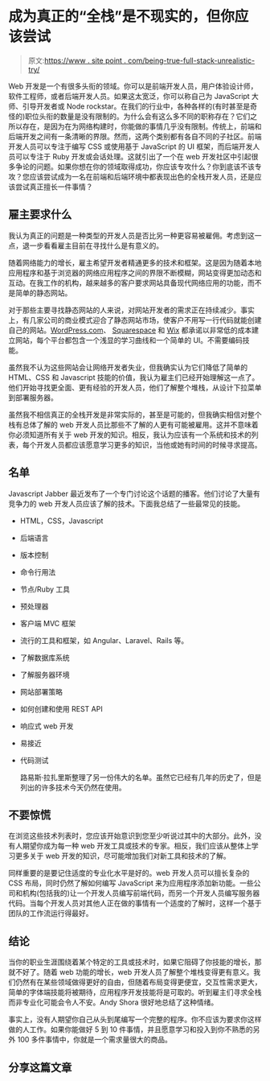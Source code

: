 # 成为真正的“全栈”是不现实的，但你应该尝试

> 原文:[https://www . site point . com/being-true-full-stack-unrealistic-try/](https://www.sitepoint.com/becoming-truly-full-stack-unrealistic-try/)

Web 开发是一个有很多头衔的领域。你可以是前端开发人员，用户体验设计师，软件工程师，或者后端开发人员。如果这太宽泛，你可以称自己为 JavaScript 大师、引导开发者或 Node rockstar。在我们的行业中，各种各样的(有时甚至是奇怪的)职位头衔的数量是没有限制的。为什么会有这么多不同的职称存在？它们之所以存在，是因为在为网络构建时，你能做的事情几乎没有限制。传统上，前端和后端开发之间有一条清晰的界限。然而，这两个类别都有各自不同的子社区。前端开发人员可以专注于编写 CSS 或使用基于 JavaScript 的 UI 框架，而后端开发人员可以专注于 Ruby 开发或会话处理。这就引出了一个在 web 开发社区中引起很多争论的问题。如果你想在你的领域取得成功，你应该专攻什么？你到底该不该专攻？您应该尝试成为一名在前端和后端环境中都表现出色的全栈开发人员，还是应该尝试真正擅长一件事情？

## 雇主要求什么

我认为真正的问题是一种类型的开发人员是否比另一种更容易被雇佣。考虑到这一点，退一步看看雇主目前在寻找什么是有意义的。

随着网络能力的增长，雇主希望开发者精通更多的技术和框架。这是因为随着本地应用程序和基于浏览器的网络应用程序之间的界限不断模糊，网站变得更加动态和互动。在我工作的机构，越来越多的客户要求网站具备现代网络应用的功能，而不是简单的静态网站。

对于那些主要寻找静态网站的人来说，对网站开发者的需求正在持续减少。事实上，有几家公司的商业模式迎合了静态网站市场，使客户不用写一行代码就能创建自己的网站。[WordPress.com](https://wordpress.com/)、 [Squarespace](http://www.squarespace.com/) 和 [Wix](http://www.wix.com/) 都承诺以非常低的成本建立网站，每个平台都包含一个浅显的学习曲线和一个简单的 UI。不需要编码技能。

虽然我不认为这些网站会让网络开发者失业，但我确实认为它们降低了简单的 HTML、CSS 和 Javascript 技能的价值，我认为雇主们已经开始理解这一点了。他们开始寻找更全面、更有经验的开发人员，他们了解整个堆栈，从设计下拉菜单到部署服务器。

虽然我不相信真正的全栈开发是非常实际的，甚至是可能的，但我确实相信对整个栈有总体了解的 web 开发人员比那些不了解的人更有可能被雇用。这并不意味着你必须知道所有关于 web 开发的知识。相反，我认为应该有一个系统和技术的列表，每个开发人员都应该愿意学习更多的知识，当他或她有时间的时候寻求提高。

## 名单

Javascript Jabber 最近发布了一个专门讨论这个话题的播客。他们讨论了大量有竞争力的 web 开发人员应该了解的技术。下面我总结了一些最常见的技能。

*   HTML，CSS，Javascript
*   后端语言
*   版本控制
*   命令行用法
*   节点/Ruby 工具
*   预处理器
*   客户端 MVC 框架
*   流行的工具和框架，如 Angular、Laravel、Rails 等。
*   了解数据库系统
*   了解服务器环境
*   网站部署策略
*   如何创建和使用 REST API
*   响应式 web 开发
*   易接近
*   代码测试

    路易斯·拉扎里斯整理了另一份伟大的名单。虽然它已经有几年的历史了，但是列出的许多技术今天仍然在使用。

## 不要惊慌

在浏览这些技术列表时，您应该开始意识到您至少听说过其中的大部分。此外，没有人期望你成为每一种 web 开发工具或技术的专家。相反，我们应该从整体上学习更多关于 web 开发的知识，尽可能增加我们对新工具和技术的了解。

同样重要的是要记住适度的专业化水平是好的。web 开发人员可以擅长复杂的 CSS 布局，同时仍然了解如何编写 JavaScript 来为应用程序添加新功能。一些公司和机构(包括我的)让一个开发人员编写前端代码，而另一个开发人员编写服务器代码。当每个开发人员对其他人正在做的事情有一个适度的了解时，这样一个基于团队的工作流运行得最好。

## 结论

当你的职业生涯围绕着某个特定的工具或技术时，如果它阻碍了你技能的增长，那就不好了。随着 web 功能的增长，web 开发人员了解整个堆栈变得更有意义。我们仍然有在某些领域做得更好的自由，但随着布局变得更便宜，交互性需求更大，简单的字体端技能将被期待，应用程序开发技能将是可取的。听到雇主们寻求全栈而非专业化可能会令人不安。Andy Shora 很好地总结了这种情绪。

事实上，没有人期望你自己从头到尾编写一个完整的程序。你不应该为要求你这样做的人工作。如果你能做好 5 到 10 件事情，并且愿意学习和投入到你不熟悉的另外 100 多件事情中，你就是一个需求量很大的商品。

## 分享这篇文章